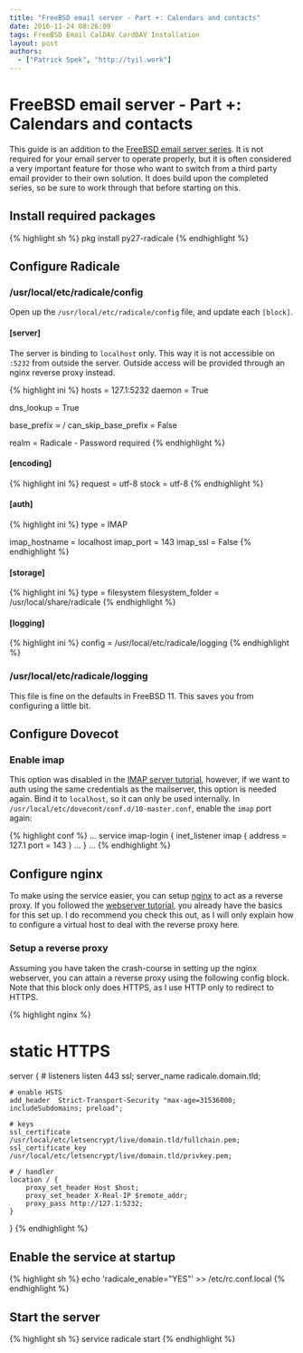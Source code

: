```yaml
---
title: "FreeBSD email server - Part +: Calendars and contacts"
date: 2016-11-24 08:26:09
tags: FreeBSD Email CalDAV CardDAV Installation
layout: post
authors:
  - ["Patrick Spek", "http://tyil.work"]
---
```


# FreeBSD email server - Part +: Calendars and contacts
This guide is an addition to the [FreeBSD email server series][tutorial-email].
It is not required for your email server to operate properly, but it is often
considered a very important feature for those who want to switch from a third
party email provider to their own solution. It does build upon the completed
series, so be sure to work through that before starting on this.

## Install required packages
{% highlight sh %}
pkg install py27-radicale
{% endhighlight %}

## Configure Radicale
### /usr/local/etc/radicale/config
Open up the `/usr/local/etc/radicale/config` file, and update each `[block]`.

#### [server]
The server is binding to `localhost` only. This way it is not accessible on
`:5232` from outside the server. Outside access will be provided through an
nginx reverse proxy instead.

{% highlight ini %}
hosts = 127.1:5232
daemon = True

dns_lookup = True

base_prefix = /
can_skip_base_prefix = False

realm = Radicale - Password required
{% endhighlight %}

#### [encoding]
{% highlight ini %}
request = utf-8
stock = utf-8
{% endhighlight %}

#### [auth]
{% highlight ini %}
type = IMAP

imap_hostname = localhost
imap_port = 143
imap_ssl = False
{% endhighlight %}

#### [storage]
{% highlight ini %}
type = filesystem
filesystem_folder = /usr/local/share/radicale
{% endhighlight %}

#### [logging]
{% highlight ini %}
config = /usr/local/etc/radicale/logging
{% endhighlight %}

### /usr/local/etc/radicale/logging
This file is fine on the defaults in FreeBSD 11. This saves you from
configuring a little bit.

## Configure Dovecot
### Enable imap
This option was disabled in the [IMAP server tutorial][tutorial-email],
however, if we want to auth using the same credentials as the mailserver, this
option is needed again. Bind it to `localhost`, so it can only be used
internally. In `/usr/local/etc/dovecont/conf.d/10-master.conf`, enable the
`imap` port again:

{% highlight conf %}
...
service imap-login {
    inet_listener imap {
        address = 127.1
        port = 143
    }
    ...
}
...
{% endhighlight %}

## Configure nginx
To make using the service easier, you can setup [nginx][nginx] to act as a
reverse proxy. If you followed the [webserver tutorial][tutorial-webserver],
you already have the basics for this set up. I do recommend you check this out,
as I will only explain how to configure a virtual host to deal with the reverse
proxy here.

### Setup a reverse proxy
Assuming you have taken the crash-course in setting up the nginx webserver, you
can attain a reverse proxy using the following config block. Note that this block
only does HTTPS, as I use HTTP only to redirect to HTTPS.

{% highlight nginx %}
# static HTTPS
server {
    # listeners
    listen       443 ssl;
    server_name  radicale.domain.tld;

    # enable HSTS
    add_header  Strict-Transport-Security "max-age=31536000; includeSubdomains; preload";

    # keys
    ssl_certificate      /usr/local/etc/letsencrypt/live/domain.tld/fullchain.pem;
    ssl_certificate_key  /usr/local/etc/letsencrypt/live/domain.tld/privkey.pem;

    # / handler
    location / {
        proxy_set_header Host $host;
        proxy_set_header X-Real-IP $remote_addr;
        proxy_pass http://127.1:5232;
    }
}
{% endhighlight %}

## Enable the service at startup
{% highlight sh %}
echo 'radicale_enable="YES"' >> /etc/rc.conf.local
{% endhighlight %}

## Start the server
{% highlight sh %}
service radicale start
{% endhighlight %}

[nginx]: https://www.nginx.com/
[tutorial-email]: https://www.tyil.work/tutorials/freebsd-mailserver-part-1-preparations.html
[tutorial-webserver]: https://www.tyil.work/tutorials/setup-nginx-with-lets-encrypt-ssl.html

